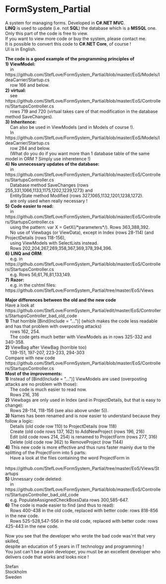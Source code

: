 # FormSystem_Partial
A system for managing forms. Developed in <b>C#.NET MVC</b>.<br />
<b>LINQ</b> is used to update (i.e. not <b>SQL</b>) the database which is a <b>MSSQL</b> one.<br />
Only this part of the code is free to view.<br />
If you want to view more code or buy the system, please contact me.<br />
It is possible to convert this code to <b>C#.NET Core</b>, of course !<br />
UI is in English.
<p />
<b>The code is a good example of the programming principles of</b><br />
<b>1)</b> <b>ViewModel:</b><br />
&nbsp;&nbsp;&nbsp; in https://github.com/StefLove/FormSystem_Partial/blob/master/EoS/Models/IdeaCarrier/Startup.cs<br />
&nbsp;&nbsp;&nbsp; row 166 and below.<br />
<b>2)</b> <b>virtual:</b><br />
&nbsp;&nbsp;&nbsp; see https://github.com/StefLove/FormSystem_Partial/blob/master/EoS/Controllers/StartupsController.cs<br />
&nbsp;&nbsp;&nbsp; rows 719 and 720 (virtual takes care of that modification in the database method SaveChanges).<br />
<b>3)</b> <b>Inheritence:</b><br />
&nbsp;&nbsp;&nbsp; Can also be used in ViewModels (and in Models of course !).<br />
&nbsp;&nbsp;&nbsp; In https://github.com/StefLove/FormSystem_Partial/blob/master/EoS/Models/IdeaCarrier/Startup.cs<br />
&nbsp;&nbsp;&nbsp; row 284 and below.<br />
&nbsp;&nbsp;&nbsp; (What do you do if you want more than 1 database table of the same model in ORM ? Simply use inheretence !)<br />
<b>4)</b> <b>No unnecessary updates of the database:</b><br />
&nbsp;&nbsp;&nbsp; in https://github.com/StefLove/FormSystem_Partial/blob/master/EoS/Controllers/StartupsController.cs<br />
&nbsp;&nbsp;&nbsp; Database method SaveChanges (rows 255,331,1066,1133,1175,1202,1239,1273) and<br />
&nbsp;&nbsp;&nbsp; EntityState method Modified (rows 327,1065,1132,1201,1238,1272).<br />
&nbsp;&nbsp;&nbsp; are only used when really necessary !<br />
<b>5)</b> <b>Code easier to read:</b><br />
&nbsp;&nbsp;&nbsp; in https://github.com/StefLove/FormSystem_Partial/blob/master/EoS/Controllers/StartupsController.cs<br />
&nbsp;&nbsp;&nbsp; using the pattern: var X = GetX(/*parameters*/). Rows 363,388,392.<br />
&nbsp;&nbsp;&nbsp; No use of Viewbags (or ViewData), except in Index (rows 28-114) (and ProjectDetails (rows 118-156),<br />
&nbsp;&nbsp;&nbsp; using ViewModels with SelectLists instead.<br />
&nbsp;&nbsp;&nbsp; Rows 202,204,267,269,358,367,369,378,394,396.<br />
<b>6)</b> <b>LINQ and ORM</b>:<br />
&nbsp;&nbsp;&nbsp; e.g. in https://github.com/StefLove/FormSystem_Partial/blob/master/EoS/Controllers/StartupsController.cs<br />
&nbsp;&nbsp;&nbsp; e.g. Rows 56,61,76,81,133,149.<br />
<b>7)</b> <b>Razor:</b><br />
&nbsp;&nbsp;&nbsp; e.g. in the cshtml files: https://github.com/StefLove/FormSystem_Partial/tree/master/EoS/Views
<p />
<b>Major differences between the old and the new code</b><br />
Have a look at https://github.com/StefLove/FormSystem_Partial/edit/master/EoS/Controllers/StartupsController_bad_old_code<br />
<b>1)</b> That horrible [Bind(Include = "...")] (which makes the code less readable and has that problem with overposting attacks)<br />
&nbsp;&nbsp;&nbsp; rows 162, 254.<br />
&nbsp;&nbsp;&nbsp; The code gets much better with ViewModels as in rows 325-332 and 340-358.<br />
<b>2)</b> ViewBag after ViewBag (horrible too)<br />
&nbsp;&nbsp;&nbsp; 139-151, 197-207, 223-233, 294-303<br />
Compare with new code https://github.com/StefLove/FormSystem_Partial/blob/master/EoS/Controllers/StartupsController.cs<br />
<b>Most of the improvements:</b><br />
<b>1)</b> Instead of [Bind(Include = "...")] ViewModels are used (overposting attacks are no problem with those):<br />
&nbsp;&nbsp;&nbsp; The code is much easier to read now.<br />
&nbsp;&nbsp;&nbsp; Rows 216, 316<br />
<b>2)</b> Viewbags are only used in Index (and in ProjectDetails, but that is easy to change):<br />
&nbsp;&nbsp;&nbsp; Rows 28-114, 118-156 (see also above under 5)).<br />
<b>3)</b> Names has been renamed and is now easier to understand because they follow a logic:<br />
&nbsp;&nbsp;&nbsp; Details (old code row 110) to ProjectDetails (row 118)<br />
&nbsp;&nbsp;&nbsp; Create (old code rows 137, 162)  to AddNewProject (rows 196, 216)<br />
&nbsp;&nbsp;&nbsp; Edit (old code rows 214, 254) is renamed to ProjectForm (rows 277, 316)<br />
&nbsp;&nbsp;&nbsp; Delete (old code row 362) to RemoveProject (row 1144)<br />
<b>4)</b> This new code is more effective and thus runs faster mainly due to the splitting of the ProjectForm into 5 parts:<br />
&nbsp;&nbsp;&nbsp; Have a look at the files containing the word ProjectForm in<br />
&nbsp;&nbsp;&nbsp; https://github.com/StefLove/FormSystem_Partial/tree/master/EoS/Views/Startups<br />
<b>5)</b> Unnessary code deleted:<br />
&nbsp;&nbsp;&nbsp; in https://github.com/StefLove/FormSystem_Partial/blob/master/EoS/Controllers/StartupsController_bad_old_code<br />
&nbsp;&nbsp;&nbsp; e.g. PopulateAssignedCheckBoxsData rows 300,585-647.<br />
<b>6)</b> The code is made easier to find (and thus to read):<br />
<!--&nbsp;&nbsp;&nbsp; e.g. using only Lists (very easy to use), in the old code even HashSets were used (without motivation).<br />-->
&nbsp;&nbsp;&nbsp; Rows 400-438 in the old code, replaced with better code: rows 818-856 in the new code. <br />
&nbsp;&nbsp;&nbsp; Rows 525-528,547-556 in the old code, replaced with better code: rows 425-443 in the new code.
<p />
Now you see that the developer who wrote the bad code was'nt that very skilled,<br />
despite an education of 5 years in IT technology and programming !<br />
You just can't be a plain developer, you must be an excellent developer who delivers code that works and looks nice !
<p />
Stefan<br />
Stockholm<br />
Sweden
